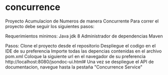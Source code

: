 # concurrence
Proyecto Acumulacion de Numeros de manera Concurrente
Para correr el proyecto debe seguir los siguientes pasos:


Requerimientos minimos:
Java jdk 8
Administrador de dependencias Maven

Pasos:
Clone el proyecto desde el repositorio
Despliegue el codigo en el IDE de su preferencia
Importe todas las depencias contenidas en el archivo pom.xml
Coloque la siguiente url en el navegador de su preferencia http://localhost:8080/jsondoc-ui.html#
Una vez se despliegue el API de documentacion, navegue hasta la pestaña "Concurrence Service"
